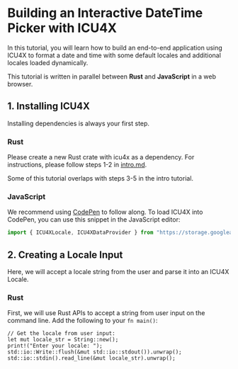 # Building an Interactive DateTime Picker with ICU4X

In this tutorial, you will learn how to build an end-to-end application using ICU4X to format a date and time with some default locales and additional locales loaded dynamically.

This tutorial is written in parallel between **Rust** and **JavaScript** in a web browser.

## 1. Installing ICU4X

Installing dependencies is always your first step.

### Rust

Please create a new Rust crate with icu4x as a dependency. For instructions, please follow steps 1-2 in [intro.md](./intro.md).

Some of this tutorial overlaps with steps 3-5 in the intro tutorial.

### JavaScript

We recommend using [CodePen](https://codepen.io/pen/?editors=1011) to follow along. To load ICU4X into CodePen, you can use this snippet in the JavaScript editor:

```javascript
import { ICU4XLocale, ICU4XDataProvider } from "https://storage.googleapis.com/static-493776/icu4x_2023-11-03/js/index.js";
```

## 2. Creating a Locale Input

Here, we will accept a locale string from the user and parse it into an ICU4X Locale.

### Rust

First, we will use Rust APIs to accept a string from user input on the command line. Add the following to your `fn main()`:

```rust,no_run
// Get the locale from user input:
let mut locale_str = String::new();
print!("Enter your locale: ");
std::io::Write::flush(&mut std::io::stdout()).unwrap();
std::io::stdin().read_line(&mut locale_str).unwrap();
```
